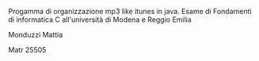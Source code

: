 Progamma di organizzazione mp3 like itunes in java.
Esame di Fondamenti di informatica C all'università di Modena e Reggio Emilia

Monduzzi Mattia

Matr 25505